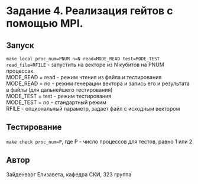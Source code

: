 # Задание 4. Реализация гейтов с помощью MPI.

## Запуск

`make local proc_num=PNUM n=N read=MODE_READ test=MODE_TEST read_file=RFILE` - запустить на векторе из N кубитов на PNUM процессах.   
MODE_READ = read - режим чтения из файла и тестирования   
MODE_READ = no - режим генерации вектора и запись его и результата в файлы (для дальнейшего тестирования)   
MODE_TEST = test - режим тестирования    
MODE_TEST = no - стандартный режим    
RFILE - опциональный параметр, задает файл с исходным вектором   

## Тестирование

`make check proc_num=P`, где P - число процессов для тестов, равно 1 или 2   

## Автор

Зайденварг Елизавета, кафедра СКИ, 323 группа